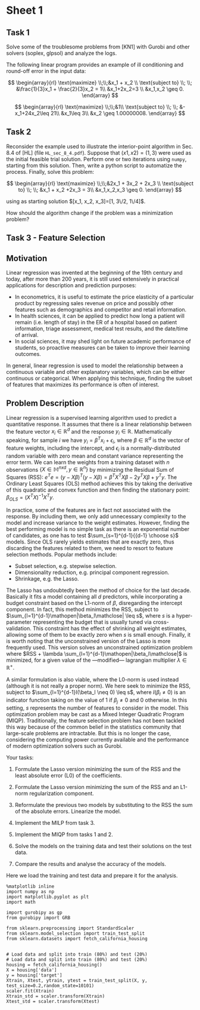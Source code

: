 # Sheet 1

## Task 1

Solve some of the troublesome problems from [KN1] with Gurobi and other solvers
(soplex, glpsol) and analyze the logs.

The
following linear program provides an example of ill conditioning
and round-off error in the input data:

$$
\begin{array}{rl}
\text{maximize} \\;\\;&x_1 + x_2 \\
\text{subject to} \\; \\; &\frac{1}{3}x_1 + \frac{2}{3}x_2 = 1\\
&x_1+2x_2=3 \\
&x_1,x_2 \geq 0.
\end{array}
$$

$$
\begin{array}{rl}
\text{maximize} \\;\\;&1\\
\text{subject to} \\; \\; &-x_1+24x_2\leq 21\\
&x_1\leq 3\\
&x_2 \geq 1.00000008.
\end{array}
$$




## Task 2

Reconsider the example used to illustrate the interior-point algorithm in Sec.
8.4 of [HL] (file `HL_sec_8_4.pdf`). Suppose that $(x1, x2) = (1, 3)$ were used
as the initial feasible trial solution.  Perform one or two iterations using
`numpy`, starting from this solution. Then, write a python script to automatize
the process. Finally, solve this problem:

$$
\begin{array}{rl}
\text{maximize} \\;\\;&2x_1 + 3x_2 + 2x_3 \\
\text{subject to} \\; \\; &x_1 + x_2 +2x_3 = 3\\
&x_1,x_2,x_3 \geq 0.
\end{array}
$$

using as starting solution $[x_1, x_2, x_3]=[1, 3\/2, 1\/4]$.

How should the algorithm change if the problem was a minimization problem?

## Task 3 - Feature Selection

<!--
A person infected with Coronavirus is located at one node $p$ in a
network $G$ of social contacts and persons at risk who should avoid
being infected are located at nodes denoted by the set $S\subseteq
V\setminus{p}$. Let $u_{ij}$ be the effort required to avoid that
persons $i$ and $j$ from the network meet physically. The problem is
to determine the minimal effort required to block the physical contact
between persons in the network such that the infection does not reach
the persons at risk. How can you solve this problem in polynomial
time?
-->

## Motivation

Linear regression was invented at the beginning of the 19th century and today,
after more than 200 years, it is still used extensively in practical
applications for description and prediction purposes:

- In econometrics, it is useful to estimate the price elasticity of a particular
  product by regressing sales revenue on price and possibly other features such
  as demographics and competitor and retail information.
- In health sciences, it can be applied to predict how long a patient will
  remain (i.e. length of stay) in the ER of a hospital based on patient
  information, triage assessment, medical test results, and the date/time of
  arrival.
- In social sciences, it may shed light on future academic performance of
  students, so proactive measures can be taken to improve their learning
  outcomes.

In general, linear regression is used to model the relationship between a
continuous variable and other explanatory variables, which can be either
continuous or categorical. When applying this technique, finding the subset of
features that maximizes its performance is often of interest.

## Problem Description

Linear regression is a supervised learning algorithm used to predict a
quantitative response. It assumes that there is a linear relationship between
the feature vector $x_i \in \mathbb{R}^d$ and the response $y_i \in \mathbb{R}$.
Mathematically speaking, for sample $i$ we have $y_i = \beta^T x_i +
\epsilon_i$, where $\beta \in \mathbb{R}^d$ is the vector of feature weights,
including the intercept, and  $\epsilon_i$ is a normally-distributed random
variable with zero mean and constant variance representing the error term. We
can learn the weights from a training dataset with $n$ observations $\{X \in
\mathbb{M}^{nxd},y \in \mathbb{R}^n\}$ by minimizing the Residual Sum of Squares
(RSS): $e^Te =(y-X\beta)^T (y-X\beta)=\beta^T X^T X\beta- 2y^TX\beta+y^T y$. The
Ordinary Least Squares (OLS) method achieves this by taking the derivative of
this quadratic and convex function and then finding the stationary point:
$\beta_{OLS}=(X^T X)^{-1} X^T y$.

In practice, some of the features are in fact not associated with the response.
By including them, we only add unnecessary complexity to the model and increase
variance to the weight estimates. However, finding the best performing model is
no simple task as there is an exponential number of candidates, as one has to
test $\sum_{s=1}^{d-1}{{d-1} \choose s}$ models. Since OLS rarely yields
estimates that are exactly zero, thus discarding the features related to them,
we need to resort to feature selection methods. Popular methods include:

- Subset selection, e.g. stepwise selection.
- Dimensionality reduction, e.g. principal component regression.
- Shrinkage, e.g. the Lasso.

The Lasso has undoubtedly been the method of choice for the last decade.
Basically it fits a model containing all $d$ predictors, while incorporating a
budget constraint based on the L1-norm of $\beta$, disregarding the intercept
component. In fact, this method minimizes the RSS, subject to
$\sum_{l=1}^{d-1}\mathopen|\beta_l\mathclose| \leq s$, where $s$ is a
hyper-parameter representing the budget that is usually tuned via
cross-validation. This constraint has the effect of shrinking all weight
estimates, allowing some of them to be exactly zero when $s$ is small enough.
Finally, it is worth noting that the unconstrained version of the Lasso is more
frequently used. This version solves an unconstrained optimization problem where
$RSS + \lambda \sum_{l=1}^{d-1}\mathopen|\beta_l\mathclose|$ is minimized, for a
given value of the —modified— lagrangian multiplier $\lambda \in \mathbb{R}^+$.  

A similar formulation is also viable, where the L0-norm is used instead
(although it is not really a proper norm). We here seek to minimize the RSS,
subject to $\sum_{l=1}^{d-1}I(\beta_l \neq 0) \leq s$, where $I(\beta_l \neq 0)$
is an indicator function taking on the value of 1 if $\beta_j \neq 0$ and 0
otherwise. In this setting, $s$ represents the number of features to consider in
the model. This optimization problem may be cast as a Mixed Integer Quadratic
Program (MIQP). Traditionally, the feature selection problem has not been
tackled this way because of the common belief in the statistics community that
large-scale problems are intractable. But this is no longer the case,
considering the computing power currently available and the performance of
modern optimization solvers such as Gurobi.

Your tasks:

1. Formulate the Lasso version minimizing the sum of the RSS and the least absolute
error (L0) of the coefficients.  

2. Formulate the Lasso version minimizing the sum of the RSS and an L1-norm
   regularization component.

3. Reformulate the previous two models by substituting to the RSS the sum of the
   absolute errors. Linearize the model.

4. Implement the MILP from task 3.

5. Implement the MIQP from tasks 1 and 2.

6. Solve the models on the training data and test their solutions on the test
   data. 

7. Compare the results and analyse the accuracy of the models.




Here we load the training and test data and prepare it for the analysis.

```{Python}
%matplotlib inline
import numpy as np
import matplotlib.pyplot as plt
import math

import gurobipy as gp
from gurobipy import GRB

from sklearn.preprocessing import StandardScaler
from sklearn.model_selection import train_test_split
from sklearn.datasets import fetch_california_housing


# Load data and split into train (80%) and test (20%)
# Load data and split into train (80%) and test (20%)
housing = fetch_california_housing()
X = housing['data']
y = housing['target']
Xtrain, Xtest, ytrain, ytest = train_test_split(X, y, test_size=0.2,random_state=10101)
scaler.fit(Xtrain)
Xtrain_std = scaler.transform(Xtrain)
Xtest_std = scaler.transform(Xtest)
```
